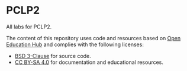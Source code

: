 # PCLP2
All labs for PCLP2.

The content of this repository uses code and resources based on [Open Education Hub](https://open-education-hub.github.io/) and complies with the following licenses:
- [BSD 3-Clause](https://opensource.org/licenses/BSD-3-Clause) for source code.
- [CC BY-SA 4.0](https://creativecommons.org/licenses/by-sa/4.0/) for documentation and educational resources.
